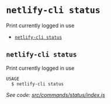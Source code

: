 `netlify-cli status`
====================

Print currently logged in use

* [`netlify-cli status`](#netlify-cli-status)

## `netlify-cli status`

Print currently logged in use

```
USAGE
  $ netlify-cli status
```

_See code: [src/commands/status/index.js](https://github.com/netlify/cli/blob/v2.0.0-alpha.4/src/commands/status/index.js)_
